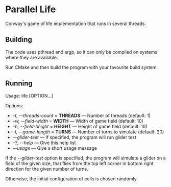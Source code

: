 # Parallel Life

Conway's game of life implementation that runs in several threads.

## Building

The code uses pthread and argp, so it can only be compiled on systems where they are available.

Run CMake and then build the program with your favourite build system.

## Running

Usage: life [OPTION...]

Options:  
* _-t, --threads-count_ = **THREADS** &mdash; Number of threads (default: 1)
* _-w, --field-width_ = **WIDTH** &mdash; Width of game field (default: 10)
* _-h, --field-height_ = **HEIGHT** &mdash; Height of game field (default: 10)
* _-l, --game-length_ = **TURNS** &mdash; Number of turns to simulate (default: 20)
* _--glider-test_ &mdash; If specified, the program will run glider test
* _-?, --help_ &mdash; Give this help list
* _--usage_ &mdash; Give a short usage message

If the _--glider-test_ option is specified, the program will simulate a glider on
a field of the given size, that flies from the top left corner in bottom right
direction for the given number of turns.

Otherwise, the initial configuration of cells is chosen randomly.
